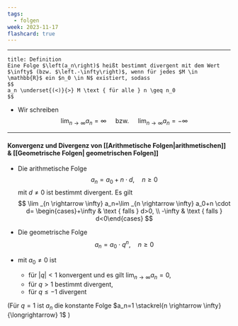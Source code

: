 ```yaml
---
tags:
  - folgen
week: 2023-11-17
flashcard: true
---
```

***

```ad-important
title: Definition
Eine Folge $\left(a_n\right)$ heißt bestimmt divergent mit dem Wert $\infty$ (bzw. $\left.-\infty\right)$, wenn für jedes $M \in \mathbb{R}$ ein $n_0 \in N$ existiert, sodass
$$
a_n \underset{(<)}{>} M \text { für alle } n \geq n_0
$$
```

- Wir schreiben
$$
\lim _{n \rightarrow \infty} a_n=\infty \quad \text { bzw. } \quad \lim _{n \rightarrow \infty} a_n=-\infty
$$
***
#### Konvergenz und Divergenz von [[Arithmetische Folgen|arithmetischen]] & [[Geometrische Folgen| geometrischen Folgen]]

- Die arithmetische Folge
$$
a_n=a_0+n \cdot d, \quad n \geq 0
$$
mit $d \neq 0$ ist bestimmt divergent. Es gilt
$$
\lim _{n \rightarrow \infty} a_n=\lim _{n \rightarrow \infty} a_0+n \cdot d= \begin{cases}+\infty & \text { falls } d>0, \\ -\infty & \text { falls } d<0\end{cases}
$$

- Die geometrische Folge
$$
a_n=a_0 \cdot q^n, \quad n \geq 0
$$
- mit $a_0 \neq 0$ ist
	- für $|q|<1$ konvergent und es gilt $\lim _{n \rightarrow \infty} a_n=0$,
	- für $q>1$ bestimmt divergent,
	- für $q \leq-1$ divergent


(Für $q=1$ ist $a_n$ die konstante Folge $a_n=1 \stackrel{n \rightarrow \infty}{\longrightarrow} 1$ )

